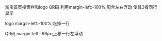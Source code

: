 淘宝首页搜索栏和logo QR码
利用margin-left:-100%;配合左右浮动
使其3者同行显示

logo margin-left:-100%;吃掉一行

QR码 margin-left:-96px;上移一行左浮动
